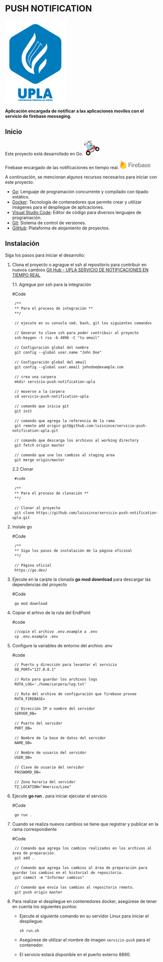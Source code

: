 # PUSH NOTIFICATION

<img src="src/helper/images/logo_upla.svg" alt="Imagen go" width="200" />

**Aplicación encargada de notificar a las aplicaciones moviles con el servicio de firebase messaging.**

## Inicio

Este proyecto está desarrollado en Go.
<img src="src/helper/images/ladder.svg" alt="Imagen go" width="50" />

Firebase encargado de las notificaciones en tiempo real.
<img src="src/helper/images/firebase.png" alt="Imagen go" width="100" />

A continuación, se mencionan algunos recursos necesarios para iniciar con este proyecto:

- [Go](https://go.dev/): Lenguaje de programación concurrente y compilado con tipado estático.
- [Docker](https://www.docker.com/): Tecnología de contenedores que permite crear y utilizar imágenes para el despliegue de aplicaciones.
- [Visual Studio Code](https://code.visualstudio.com/): Editor de código para diversos lenguajes de programación.
- [Git](https://git-scm.com/): Sistema de control de versiones.
- [GitHub](https://github.com/): Plataforma de alojamiento de proyectos.

## Instalación

Siga los pasos para iniciar el desarrollo:

1. Clona el proyecto o agrague el ssh al repositorio para contribuir en nuevos cambios [Git Hub - UPLA SERVICIO DE NOTIFICACIONES EN TIEMPO REAL](https://github.com/luissince/servicio-push-notification-upla)

    1.1. Agregue por ssh para la integración

    #Code

        /** 
        ** Para el proceso de integración **
        **/

        // ejecute en su consola cmd, bash, git los siguientes comandos
        
        // Generar tu clave ssh para poder contribuir al proyecto
        ssh-keygen -t rsa -b 4096 -C "tu email"

        // Configuración global del nombre
        git config --global user.name "John Doe"

        // Configuración global del email
        git config --global user.email johndoe@example.com

        // crea una carpera
        mkdir servicio-push-notification-upla

        // moverse a la carpera
        cd servicio-push-notification-upla
        
        // comando que inicia git
        git init

        // comando que agrega la referencia de la rama
        git remote add origin git@github.com:luissince/servicio-push-notification-upla.git
    
        // comando que descarga los archivos al working directory
        git fetch origin master
        
        // comando que une los cambios al staging area
        git merge origin/master

    2.2 Clonar

        #code

        /** 
        ** Para el proceso de clonación **
        **/

        // Clonar al proyecto
        git clone https://github.com/luissince/servicio-push-notification-upla.git

2. Instale go 

    #Code

        /**
        ** Siga los pasos de instalación de la página oficinal
        **/
        
        // Página oficial
        https://go.dev/

3. Ejecute en la carpte la clonada **go mod download** para descargar las dependencias del proyecto

    #Code

        go mod download

4. Copiar el arhivo de la ruta del EndPoint

    #code

        //copie el archivo .env.example a .env 
        cp .env.example .env

5. Configure la variables de entorno del archivo .env 

    #code

        // Puerto y dirección para levantar el servicio
        GO_PORT="127.0.0.1"

        // Ruta para guardar los archivos logs
        RUTA_LOG='./home/carpera/log.txt'

        // Ruta del archivo de configuración que firebase provee
        RUTA_FIREBASE=

        // Dirección IP o nombre del servidor
        SERVER_DB=

        // Puerto del servidor
        PORT_DB=
        
        // Nombre de la base de datos del servidor
        NAME_DB=
        
        // Nombre de usuario del servidor
        USER_DB=
        
        // Clave de usuario del servidor
        PASSWORD_DB=

        // Zona horaria del servidor
        TZ_LOCATION="America/Lima"
        

6. Ejecute **go run .** para iniciar ejecutar el servicio   

    #Code

        go run .

7. Cuando se realiza nuevos cambios se tiene que registrar y publicar en la rama correspondiente

    #Code

        // Comando que agrega los cambios realizados en los archivos al área de preparación.
        git add .

        // Comando que agrega los cambios al área de preparación para guardar los cambios en el historial de repositorio.
        git commit -m "Informar cambios"

        // Comando que envía los cambios al repositorio remoto.
        git push origin master

8. Para realizar el despliegue en contenedores docker, asegúrese de tener en cuenta los siguientes puntos:

   - Ejecute el siguiente comando en su servidor Linux para iniciar el despliegue:
   
     ```shell
     sh run.sh
     ```

   - Asegúrese de utilizar el nombre de imagen `servicio-push` para el contenedor.

   - El servicio estará disponible en el puerto externo 8890.